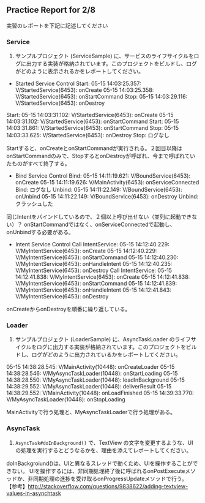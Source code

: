 Practice Report for 2/8
------

実習のレポートを下記に記述してください

### Service

1. サンプルプロジェクト (ServiceSample) に、サービスのライフサイクルをログに出力する実装が格納されています。このプロジェクトをビルドし、ログがどのように表示されるかをレポートしてください。

* Started Service Control
Start:
    05-15 14:03:25.357: V/StartedService(6453): onCreate
    05-15 14:03:25.358: V/StartedService(6453): onStartCommand
Stop:
    05-15 14:03:29.116: V/StartedService(6453): onDestroy

Start:
    05-15 14:03:31.102: V/StartedService(6453): onCreate
    05-15 14:03:31.102: V/StartedService(6453): onStartCommand
Start:
    05-15 14:03:31.861: V/StartedService(6453): onStartCommand
Stop:
    05-15 14:03:33.625: V/StartedService(6453): onDestroy
Stop:
    ログなし

Startすると、onCreateとonStartCommandが実行される。２回目以降はonStartCommandのみで、StopするとonDestroyが呼ばれ、今まで呼ばれていたものがすべて終了する。


* Bind Service Control
Bind:
    05-15 14:11:19.621: V/BoundService(6453): onCreate
    05-15 14:11:19.626: V/MainActivity(6453): onServiceConnected
Bind:
    ログなし
Unbind:
    05-15 14:11:22.149: V/BoundService(6453): onUnbind
    05-15 14:11:22.149: V/BoundService(6453): onDestroy
Unbind:
    クラッシュした

同じIntentをバインドしているので、２個以上呼び出せない（並列に起動できない）？
onStartCommandではなく、onServiceConnectedで起動し、onUnbindする必要がある。

* Intent Service Control
Call IntentService:
    05-15 14:12:40.229: V/MyIntentService(6453): onCreate
    05-15 14:12:40.229: V/MyIntentService(6453): onStartCommand
    05-15 14:12:40.230: V/MyIntentService(6453): onHandleIntent
    05-15 14:12:40.235: V/MyIntentService(6453): onDestroy
Call IntentService:
    05-15 14:12:41.838: V/MyIntentService(6453): onCreate
    05-15 14:12:41.838: V/MyIntentService(6453): onStartCommand
    05-15 14:12:41.839: V/MyIntentService(6453): onHandleIntent
    05-15 14:12:41.843: V/MyIntentService(6453): onDestroy

onCreateからonDestroyを順番に繰り返している。


### Loader

1. サンプルプロジェクト (LoaderSample) に、AsyncTaskLoader のライフサイクルをログに出力する実装が格納されています。このプロジェクトをビルドし、ログがどのように出力されているかをレポートしてください。

05-15 14:38:28.545: V/MainActivity(10448): onCreateLoader
05-15 14:38:28.546: V/MyAsyncTaskLoader(10448): onStartLoading
05-15 14:38:28.550: V/MyAsyncTaskLoader(10448): loadInBackground
05-15 14:38:29.552: V/MyAsyncTaskLoader(10448): deliverResult
05-15 14:38:29.552: V/MainActivity(10448): onLoadFinished
05-15 14:39:33.770: V/MyAsyncTaskLoader(10448): onStopLoading

MainActivityで行う処理と、MyAsyncTaskLoaderで行う処理がある。

### AsyncTask

1. `AsyncTask#doInBackground()` で、TextView の文字を変更するような、UI の処理を実行するとどうなるかを、理由を添えてレポートしてください。

doInBackgroiund()は、UIと異なるスレッドで動くため、UIを操作することができない。
UIを操作するには、非同期処理終了後に呼ばれるonPostExecuteメソッドか、非同期処理の進捗を受け取るonProgressUpdateメソッドで行う。
【参考】http://stackoverflow.com/questions/9838622/adding-textview-values-in-asynchtask
